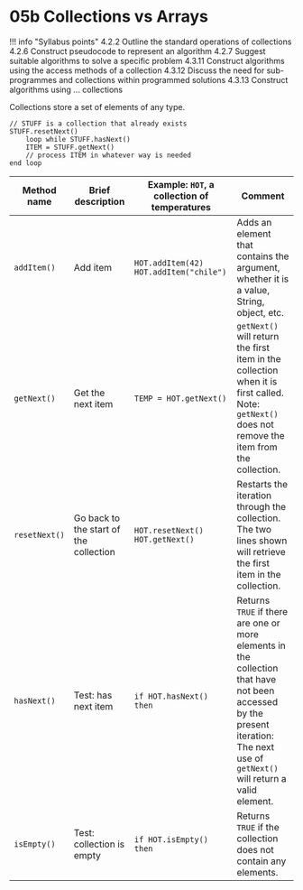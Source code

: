 # 05b Collections vs Arrays

!!! info "Syllabus points"
    4.2.2 Outline the standard operations of collections
    4.2.6 Construct pseudocode to represent an algorithm
    4.2.7 Suggest suitable algorithms to solve a specific problem
    4.3.11 Construct algorithms using the access methods of a collection
    4.3.12 Discuss the need for sub-programmes and collections within programmed solutions
    4.3.13 Construct algorithms using ... collections

Collections store a set of elements of any type.

```pseudo
// STUFF is a collection that already exists
STUFF.resetNext()
    loop while STUFF.hasNext()
    ITEM = STUFF.getNext()
    // process ITEM in whatever way is needed
end loop
```

| Method name | Brief description | Example: `HOT`, a collection of temperatures | Comment |
| ----------- | ----------------- | ------------------------------------------- | ------- |
| `addItem()` | Add item | `HOT.addItem(42)`<br>`HOT.addItem("chile")` | Adds an element that contains the argument, whether it is a value, String, object, etc. |
| `getNext()` | Get the next item | `TEMP = HOT.getNext()` | `getNext()` will return the first item in the collection when it is first called. Note: `getNext()` does not remove the item from the collection. |
| `resetNext()` | Go back to the start of the collection | `HOT.resetNext()`<br>`HOT.getNext()` | Restarts the iteration through the collection. The two lines shown will retrieve the first item in the collection. |
| `hasNext()` | Test: has next item | `if HOT.hasNext() then` | Returns `TRUE` if there are one or more elements in the collection that have not been accessed by the present iteration: The next use of `getNext()` will return a valid element. |
| `isEmpty()` | Test: collection is empty | `if HOT.isEmpty() then` | Returns `TRUE` if the collection does not contain any elements. |
